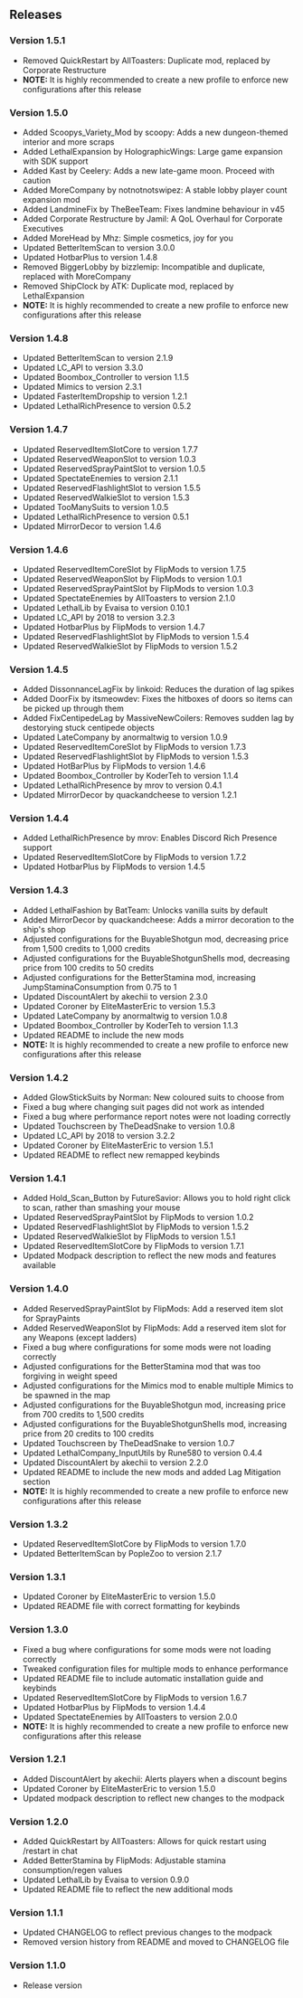## Releases

### Version 1.5.1

- Removed QuickRestart by AllToasters: Duplicate mod, replaced by Corporate Restructure
- **NOTE:** It is highly recommended to create a new profile to enforce new configurations after this release

### Version 1.5.0

- Added Scoopys_Variety_Mod by scoopy: Adds a new dungeon-themed interior and more scraps
- Added LethalExpansion by HolographicWings: Large game expansion with SDK support
- Added Kast by Ceelery: Adds a new late-game moon. Proceed with caution
- Added MoreCompany by notnotnotswipez: A stable lobby player count expansion mod
- Added LandmineFix by TheBeeTeam: Fixes landmine behaviour in v45
- Added Corporate Restructure by Jamil: A QoL Overhaul for Corporate Executives
- Added MoreHead by Mhz: Simple cosmetics, joy for you
- Updated BetterItemScan to version 3.0.0
- Updated HotbarPlus to version 1.4.8
- Removed BiggerLobby by bizzlemip: Incompatible and duplicate, replaced with MoreCompany
- Removed ShipClock by ATK: Duplicate mod, replaced by LethalExpansion
- **NOTE:** It is highly recommended to create a new profile to enforce new configurations after this release

### Version 1.4.8

- Updated BetterItemScan to version 2.1.9
- Updated LC_API to version 3.3.0
- Updated Boombox_Controller to version 1.1.5
- Updated Mimics to version 2.3.1
- Updated FasterItemDropship to version 1.2.1
- Updated LethalRichPresence to version 0.5.2

### Version 1.4.7

- Updated ReservedItemSlotCore to version 1.7.7
- Updated ReservedWeaponSlot to version 1.0.3
- Updated ReservedSprayPaintSlot to version 1.0.5
- Updated SpectateEnemies to version 2.1.1
- Updated ReservedFlashlightSlot to version 1.5.5
- Updated ReservedWalkieSlot to version 1.5.3
- Updated TooManySuits to version 1.0.5
- Updated LethalRichPresence to version 0.5.1
- Updated MirrorDecor to version 1.4.6

### Version 1.4.6

- Updated ReservedItemCoreSlot by FlipMods to version 1.7.5
- Updated ReservedWeaponSlot by FlipMods to version 1.0.1
- Updated ReservedSprayPaintSlot by FlipMods to version 1.0.3
- Updated SpectateEnemies by AllToasters to version 2.1.0
- Updated LethalLib by Evaisa to version 0.10.1
- Updated LC_API by 2018 to version 3.2.3
- Updated HotbarPlus by FlipMods to version 1.4.7
- Updated ReservedFlashlightSlot by FlipMods to version 1.5.4
- Updated ReservedWalkieSlot by FlipMods to version 1.5.2

### Version 1.4.5

- Added DissonnanceLagFix by linkoid: Reduces the duration of lag spikes
- Added DoorFix by itsmeowdev: Fixes the hitboxes of doors so items can be picked up through them
- Added FixCentipedeLag by MassiveNewCoilers: Removes sudden lag by destorying stuck centipede objects
- Updated LateCompany by anormaltwig to version 1.0.9
- Updated ReservedItemCoreSlot by FlipMods to version 1.7.3
- Updated ReservedFlashlightSlot by FlipMods to version 1.5.3
- Updated HotBarPlus by FlipMods to version 1.4.6
- Updated Boombox_Controller by KoderTeh to version 1.1.4
- Updated LethalRichPresence by mrov to version 0.4.1
- Updated MirrorDecor by quackandcheese to version 1.2.1

### Version 1.4.4

- Added LethalRichPresence by mrov: Enables Discord Rich Presence support
- Updated ReservedItemSlotCore by FlipMods to version 1.7.2
- Updated HotbarPlus by FlipMods to version 1.4.5

### Version 1.4.3

- Added LethalFashion by BatTeam: Unlocks vanilla suits by default
- Added MirrorDecor by quackandcheese: Adds a mirror decoration to the ship's shop
- Adjusted configurations for the BuyableShotgun mod, decreasing price from 1,500 credits to 1,000 credits
- Adjusted configurations for the BuyableShotgunShells mod, decreasing price from 100 credits to 50 credits
- Adjusted configurations for the BetterStamina mod, increasing JumpStaminaConsumption from 0.75 to 1 
- Updated DiscountAlert by akechii to version 2.3.0
- Updated Coroner by EliteMasterEric to version 1.5.3
- Updated LateCompany by anormaltwig to version 1.0.8
- Updated Boombox_Controller by KoderTeh to version 1.1.3
- Updated README to include the new mods
- **NOTE:** It is highly recommended to create a new profile to enforce new configurations after this release

### Version 1.4.2

- Added GlowStickSuits by Norman: New coloured suits to choose from
- Fixed a bug where changing suit pages did not work as intended
- Fixed a bug where performance report notes were not loading correctly
- Updated Touchscreen by TheDeadSnake to version 1.0.8
- Updated LC_API by 2018 to version 3.2.2
- Updated Coroner by EliteMasterEric to version 1.5.1
- Updated README to reflect new remapped keybinds

### Version 1.4.1

- Added Hold_Scan_Button by FutureSavior: Allows you to hold right click to scan, rather than smashing your mouse
- Updated ReservedSprayPaintSlot by FlipMods to version 1.0.2
- Updated ReservedFlashlightSlot by FlipMods to version 1.5.2
- Updated ReservedWalkieSlot by FlipMods to version 1.5.1
- Updated ReservedItemSlotCore by FlipMods to version 1.7.1
- Updated Modpack description to reflect the new mods and features available

### Version 1.4.0

- Added ReservedSprayPaintSlot by FlipMods: Add a reserved item slot for SprayPaints
- Added ReservedWeaponSlot by FlipMods: Add a reserved item slot for any Weapons (except ladders)
- Fixed a bug where configurations for some mods were not loading correctly
- Adjusted configurations for the BetterStamina mod that was too forgiving in weight speed
- Adjusted configurations for the Mimics mod to enable multiple Mimics to be spawned in the map
- Adjusted configurations for the BuyableShotgun mod, increasing price from 700 credits to 1,500 credits
- Adjusted configurations for the BuyableShotgunShells mod, increasing price from 20 credits to 100 credits
- Updated Touchscreen by TheDeadSnake to version 1.0.7
- Updated LethalCompany_InputUtils by Rune580 to version 0.4.4
- Updated DiscountAlert by akechii to version 2.2.0
- Updated README to include the new mods and added Lag Mitigation section
- **NOTE:** It is highly recommended to create a new profile to enforce new configurations after this release

### Version 1.3.2

- Updated ReservedItemSlotCore by FlipMods to version 1.7.0
- Updated BetterItemScan by PopleZoo to version 2.1.7

### Version 1.3.1

- Updated Coroner by EliteMasterEric to version 1.5.0
- Updated README file with correct formatting for keybinds

### Version 1.3.0

- Fixed a bug where configurations for some mods were not loading correctly
- Tweaked configuration files for multiple mods to enhance performance
- Updated README file to include automatic installation guide and keybinds
- Updated ReservedItemSlotCore by FlipMods to version 1.6.7
- Updated HotbarPlus by FlipMods to version 1.4.4
- Updated SpectateEnemies by AllToasters to version 2.0.0
- **NOTE:** It is highly recommended to create a new profile to enforce new configurations after this release

### Version 1.2.1

- Added DiscountAlert by akechii: Alerts players when a discount begins
- Updated Coroner by EliteMasterEric to version 1.5.0
- Updated modpack description to reflect new changes to the modpack

### Version 1.2.0

- Added QuickRestart by AllToasters: Allows for quick restart using /restart in chat
- Added BetterStamina by FlipMods: Adjustable stamina consumption/regen values
- Updated LethalLib by Evaisa to version 0.9.0
- Updated README file to reflect the new additional mods

### Version 1.1.1

- Updated CHANGELOG to reflect previous changes to the modpack
- Removed version history from README and moved to CHANGELOG file

### Version 1.1.0

- Release version

